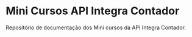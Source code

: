 # Mini Cursos API Integra Contador

Repositório de documentação dos Mini cursos da API Integra Contador.
